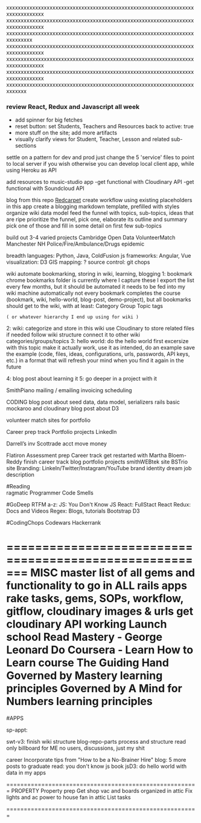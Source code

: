 
xxxxxxxxxxxxxxxxxxxxxxxxxxxxxxxxxxxxxxxxxxxxxxxxxxxxxxxxxxxxxxxxxxxxxxxxxxxxxx
xxxxxxxxxxxxxxxxxxxxxxxxxxxxxxxxxxxxxxxxxxxxxxxxxxxxxxxxxxxxxxxxxxxxxxxxxxxxxx
xxxxxxxxxxxxxxxxxxxxxxxxxxxxxxxxxxxxxxxxxxxxxxxxxxxxxxxxxxxxxxxxxxxxxxxxxx
xxxxxxxxxxxxxxxxxxxxxxxxxxxxxxxxxxxxxxxxxxxxxxxxxxxxxxxxxxxxxxxxxxxxxxxxxxxxxx
xxxxxxxxxxxxxxxxxxxxxxxxxxxxxxxxxxxxxxxxxxxxxxxxxxxxxxxxxxxxxxxxxxxxxxxxxxxxxx
xxxxxxxxxxxxxxxxxxxxxxxxxxxxxxxxxxxxxxxxxxxxxxxxxxxxxxxxxxxxxxxxxxxxxxxxxxxxxx
xxxxxxxxxxxxxxxxxxxxxxxxxxxxxxxxxxxxxxxxxxxxxxxxxxxxxxxxxxxxxxxxxxxxxxxx

### review React, Redux and Javascript all week

- add spinner for big fetches
- reset button: set Students, Teachers and Resources back to active: true
- more stuff on the site; add more artifacts 
- visually clarify views for Student, Teacher, Lesson and related sub-sections

settle on a pattern for dev and prod 
just change the 5 'service' files to point to local server if you wish
otherwise you can develop local client app, while using Heroku as API

add resources to music-studio app
  -get functional with Cloudinary API
  -get functional with Soundcloud API

blog from this repo
[Redcarpet](https://github.com/vmg/redcarpet)
  create workflow using existing placeholders in this app
  create a blogging markdown template, prefilled with styles 
  organize wiki data model
    feed the funnel with topics, sub-topics, ideas that are ripe
    prioritize the funnel, pick one, elaborate its outline and summary
    pick one of those and fill in some detail on first few sub-topics

build out 3-4 varied projects 
  Cambridge Open Data
  VolunteerMatch
  Manchester NH Police/Fire/Ambulance/Drugs epidemic


breadth
  languages:      Python, Java, ColdFusion
  js frameworks:  Angular, Vue
  visualization:  D3
  GIS mapping:    ?
  source control:  git chops


wiki
  automate bookmarking, storing in wiki, learning, blogging
  1: bookmark 
    chrome bookmarks folder is currently where I capture these
    I export the list every few months, but it should be automated
    it needs to be fed into my wiki machine automatically
    not every bookmark completes the course (bookmark, wiki, hello-world, blog-post, demo-project), but all bookmarks should get to the wiki, with at least:
    Category
    Group
    Topic
    tags

    ( or whatever hierarchy I end up using for wiki )


  2: wiki: 
    categorize and store in this wiki
    use Cloudinary to store related files if needed
    follow wiki structure
    connect it to other wiki categories/groups/topics 
  3: hello world: 
    do the hello world first excersize with this topic
    make it actually work, use it as intended, do an example
    save the example (code, files, ideas, configurations, urls, passwords, API keys, etc.) in a format that will refresh your mind when you find it again in the future

  4: blog post about learning it
  5: go deeper in a project with it

 

SmithPiano
  mailing / emailing
  invoicing
  scheduling
 
CODING
blog post about seed data, data model, serializers rails basic mockaroo and cloudinary
blog post about D3

volunteer match sites for portfolio 

Career prep track
Portfolio projects
LinkedIn

Darrell’s inv
Scottrade acct move money
 

Flatiron
  Assessment prep
  Career track
  get restarted with Martha Bloem-Reddy
  finish career track
  blog
  portfolio projects
  smithWEBtek site
  BSTrio site
  Branding: LinkeIn/Twitter/Instagram/YouTube brand identity
  dream job description
 
#Reading  
  ragmatic Programmer
  Code Smells

#GoDeep RTFM a-z: 
  JS:     You Don't Know JS
  React:  FullStact React
  Redux:  Docs and Videos
  Regex:  Blogs, tutorials
  Bootstrap
  D3

#CodingChops
  Codewars
  Hackerrank
    
 

=======================================================
MISC
master list of all gems and functionality to go in ALL rails apps
    rake tasks, gems, SOPs, workflow, gitflow, cloudinary images & urls
    get cloudinary API working
    Launch school
        Read Mastery - George Leonard
    Do Coursera - Learn How to Learn course
    The Guiding Hand
    Governed by Mastery learning principles
    Governed by A Mind for Numbers learning principles
=======================================================
#APPS

sp-appt:

swt-v3:
    finish wiki structure
    blog-repo-parts process and structure
    read only billboard for ME no users, discussions, just my shit
  
career
    Incorporate tips from "How to be a No-Brainer Hire"
    blog: 5 more posts to graduate
    read:    you don't know js book
    jsD3:    do hello world with data in my apps
 
   
=======================================================
PROPERTY
Property prep    Get shop vac and boards organized in attic
    Fix lights and ac power to house fan in attic
    List tasks

=======================================================
 
